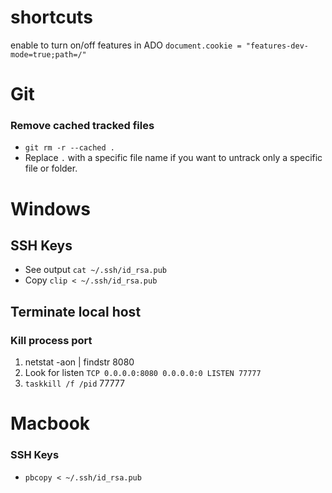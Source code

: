 # shortcuts
enable to turn on/off features in ADO
`document.cookie = "features-dev-mode=true;path=/"`


# Git

### Remove cached tracked files
* `git rm -r --cached .`
* Replace `.` with a specific file name if you want to untrack only a specific file or folder.

# Windows

## SSH Keys
* See output `cat ~/.ssh/id_rsa.pub`
* Copy `clip < ~/.ssh/id_rsa.pub`

## Terminate local host

### Kill process port
1. netstat -aon | findstr 8080
2. Look for listen `TCP 0.0.0.0:8080 0.0.0.0:0 LISTEN 77777`
3. `taskkill /f /pid` 77777


# Macbook

### SSH Keys
* `pbcopy < ~/.ssh/id_rsa.pub`

